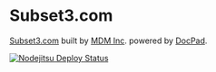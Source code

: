 Subset3.com
==============

[Subset3.com](http://Subset3.com/) built by [MDM Inc](http://massdistributionmedia.com/). powered by [DocPad](http://docpad.org).

[![Nodejitsu Deploy Status](https://webhooks.nodejitsu.com/MassDistributionMedia/subset3.com.png)](https://webops.nodejitsu.com#subset3.docpad/subset3.com)
